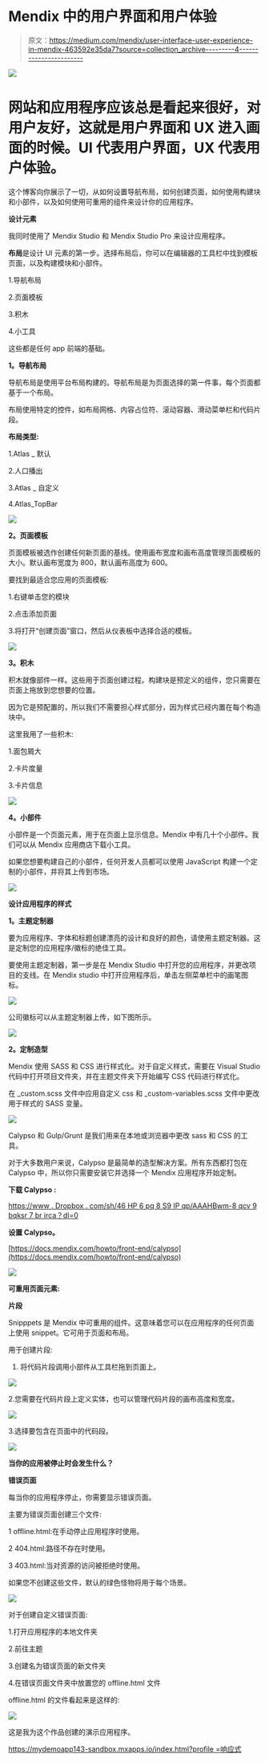 # Mendix 中的用户界面和用户体验

> 原文：<https://medium.com/mendix/user-interface-user-experience-in-mendix-463592e35da7?source=collection_archive---------4----------------------->

![](img/ba0a297d7a0866810f7f533909af7d65.png)

# 网站和应用程序应该总是看起来很好，对用户友好，这就是用户界面和 UX 进入画面的时候。UI 代表用户界面，UX 代表用户体验。

这个博客向你展示了一切，从如何设置导航布局，如何创建页面，如何使用构建块和小部件，以及如何使用可重用的组件来设计你的应用程序。

**设计元素**

我同时使用了 Mendix Studio 和 Mendix Studio Pro 来设计应用程序。

**布局**是设计 UI 元素的第一步。选择布局后，你可以在编辑器的工具栏中找到模板页面，以及构建模块和小部件。

1.导航布局

2.页面模板

3.积木

4.小工具

这些都是任何 app 前端的基础。

**1。导航布局**

导航布局是使用平台布局构建的。导航布局是为页面选择的第一件事，每个页面都基于一个布局。

布局使用特定的控件，如布局网格、内容占位符、滚动容器、滑动菜单栏和代码片段。

**布局类型:**

1.Atlas _ 默认

2.人口播出

3.Atlas _ 自定义

4.Atlas_TopBar

![](img/8410792d86bc10fc5d9ddbe16229f81f.png)

**2。页面模板**

页面模板被选作创建任何新页面的基线。使用画布宽度和画布高度管理页面模板的大小。默认画布宽度为 800，默认画布高度为 600。

要找到最适合您应用的页面模板:

1.右键单击您的模块

2.点击添加页面

3.将打开“创建页面”窗口，然后从仪表板中选择合适的模板。

![](img/43394da98e8d7f336bddf67228eda3ce.png)

**3。积木**

积木就像部件一样。这些用于页面创建过程。构建块是预定义的组件，您只需要在页面上拖放到您想要的位置。

因为它是预配置的，所以我们不需要担心样式部分，因为样式已经内置在每个构造块中。

这里我用了一些积木:

1.面包屑大

2.卡片度量

3.卡片信息

![](img/f52fb26b97e502fbb034ab86390dec89.png)

**4。小部件**

小部件是一个页面元素，用于在页面上显示信息。Mendix 中有几十个小部件。我们可以从 Mendix 应用商店下载小工具。

如果您想要构建自己的小部件，任何开发人员都可以使用 JavaScript 构建一个定制的小部件，并将其上传到市场。

![](img/bf88fc38a391ff1d756e78a9cf646e29.png)

**设计应用程序的样式**

**1。主题定制器**

要为应用程序、字体和标题创建漂亮的设计和良好的颜色，请使用主题定制器。这是定制您的应用程序/徽标的绝佳工具。

要使用主题定制器，第一步是在 Mendix Studio 中打开您的应用程序，并更改项目的支线。在 Mendix studio 中打开应用程序后，单击左侧菜单栏中的画笔图标。

![](img/602643c73aad31bb56d0252b4c2e7391.png)

公司徽标可以从主题定制器上传，如下图所示。

![](img/a0e2473630df97b405bb09a076cb6285.png)

**2。定制造型**

Mendix 使用 SASS 和 CSS 进行样式化。对于自定义样式，需要在 Visual Studio 代码中打开项目文件夹，并在主题文件夹下开始编写 CSS 代码进行样式化。

在 _custom.scss 文件中应用自定义 css 和 _custom-variables.scss 文件中更改用于样式的 SASS 变量。

![](img/b612339b2fa664523a684d5c6e6bf726.png)

Calypso 和 Gulp/Grunt 是我们用来在本地或浏览器中更改 sass 和 CSS 的工具。

对于大多数用户来说，Calypso 是最简单的造型解决方案。所有东西都打包在 Calypso 中，所以你只需要安装它并选择一个 Mendix 应用程序开始定制。

**下载 Calypso :**

[https://www . Dropbox . com/sh/46 HP 6 pq 8 S9 IP qp/AAAHBwm-8 qcv 9 bqksr 7 br irca？dl=0](https://www.dropbox.com/sh/46hip6pq8s9ipqp/AAAHBwm-8qcv9bQKSR7BrirCa?dl=0)

**设置 Calypso。**

[https://docs.mendix.com/howto/front-end/calypso](https://docs.mendix.com/howto/front-end/calypso)

![](img/89acd8941679700b7976fec2d1158ea5.png)

**可重用页面元素:**

**片段**

Snipppets 是 Mendix 中可重用的组件。这意味着您可以在应用程序的任何页面上使用 snippet。它可用于页面和布局。

用于创建片段:

1.  将代码片段调用小部件从工具栏拖到页面上。

![](img/86084234c4885b6ff0af8dcd01fae393.png)

2.您需要在代码片段上定义实体，也可以管理代码片段的画布高度和宽度。

![](img/c47e3e8a9a64c47c505b6fd231a5336c.png)

3.选择要包含在页面中的代码段。

![](img/c1df4873826e9449b3dc3a7074ee75aa.png)

**当你的应用被停止时会发生什么？**

**错误页面**

每当你的应用程序停止，你需要显示错误页面。

主要为错误页面创建三个文件:

1 offline.html:在手动停止应用程序时使用。

2 404.html:路径不存在时使用。

3 403.html:当对资源的访问被拒绝时使用。

如果您不创建这些文件，默认的绿色怪物将用于每个场景。

![](img/9f24babce5b3047a7adbed2dfe7a428d.png)

对于创建自定义错误页面:

1.打开应用程序的本地文件夹

2.前往主题

3.创建名为错误页面的新文件夹

4.在错误页面文件夹中放置您的 offline.html 文件

offline.html 的文件看起来是这样的:

![](img/30991d83cd28e7dbd57ca3982532db27.png)

这是我为这个作品创建的演示应用程序。

[https://mydemoapp143-sandbox.mxapps.io/index.html?profile =响应式](https://mydemoapp143-sandbox.mxapps.io/index.html?profile=Responsive)